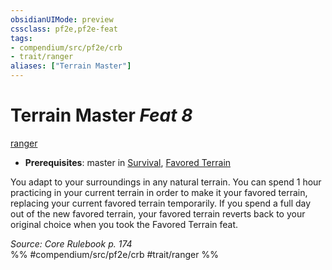 ```yaml
---
obsidianUIMode: preview
cssclass: pf2e,pf2e-feat
tags:
- compendium/src/pf2e/crb
- trait/ranger
aliases: ["Terrain Master"]
---
```

# Terrain Master  *Feat 8*  
[ranger](../../Rules/traits/ranger.md)  

- **Prerequisites**: master in [Survival](../skills.md#Survival), [Favored Terrain](favored-terrain.md)

You adapt to your surroundings in any natural terrain. You can spend 1 hour practicing in your current terrain in order to make it your favored terrain, replacing your current favored terrain temporarily. If you spend a full day out of the new favored terrain, your favored terrain reverts back to your original choice when you took the Favored Terrain feat.

*Source: Core Rulebook p. 174*  
%% #compendium/src/pf2e/crb #trait/ranger %%